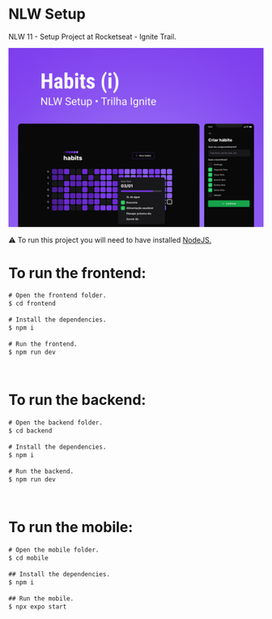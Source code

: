 # NLW Setup

NLW 11 - Setup Project at Rocketseat - Ignite Trail.

<img src='./cover.png'>

<br />

:warning: To run this project you will need to have installed <a href="https://nodejs.org/">NodeJS.</a>

# To run the frontend: 

```
# Open the frontend folder.
$ cd frontend

# Install the dependencies.
$ npm i

# Run the frontend.
$ npm run dev
```

<br />

# To run the backend: 

```
# Open the backend folder.
$ cd backend

# Install the dependencies.
$ npm i

# Run the backend.
$ npm run dev
```

<br />

# To run the mobile: 

```
# Open the mobile folder.
$ cd mobile

## Install the dependencies.
$ npm i

## Run the mobile.
$ npx expo start
```
